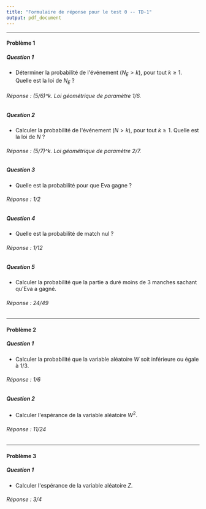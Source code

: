 ```yaml
---
title: "Formulaire de réponse pour le test 0 -- TD-1"
output: pdf_document
---
```


** **



#### Problème 1 



##### Question 1

* Déterminer la probabilité de l'événement $(N_E > k)$, pour tout $k \geq 1$. Quelle est la loi de $N_E$ ?

###### Réponse : (5/6)^k. Loi géométrique de paramètre 1/6.


##### Question 2

* Calculer la probabilité de l'événement $(N > k)$, pour tout $k \geq 1$. Quelle est la loi de $N$ ?

###### Réponse : (5/7)^k. Loi géométrique de paramètre 2/7.

##### Question 3

* Quelle est la probabilité pour que Eva gagne ? 

###### Réponse : 1/2


##### Question 4

* Quelle est la probabilité de match nul ?


###### Réponse : 1/12

##### Question 5

* Calculer la probabilité que la partie a duré moins de 3 manches sachant qu'Eva a gagné.


###### Réponse : 24/49


** **

#### Problème 2


  
##### Question 1

*  Calculer la probabilité que la variable aléatoire $W$ soit inférieure ou égale à $1/3$.  

###### Réponse : 1/6

  
##### Question 2

*  Calculer l'espérance de la variable aléatoire $W^2$.  

###### Réponse : 11/24

** **

#### Problème 3 


##### Question 1

*  Calculer l'espérance de la variable aléatoire $Z$.  

###### Réponse : 3/4
